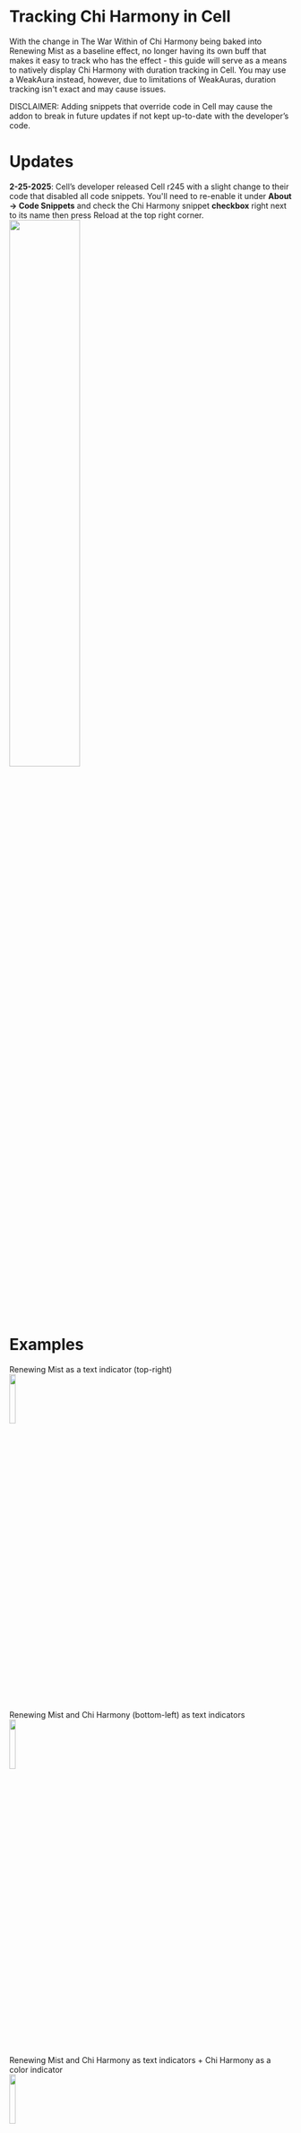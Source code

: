 # Tracking Chi Harmony in Cell
With the change in The War Within of Chi Harmony being baked into Renewing Mist as a baseline effect, no longer having its own buff that makes it easy to track who has the effect - this guide will serve as a means to natively display Chi Harmony with duration tracking in Cell. You may use a WeakAura instead, however, due to limitations of WeakAuras, duration tracking isn't exact and may cause issues.

DISCLAIMER: Adding snippets that override code in Cell may cause the addon to break in future updates if not kept up-to-date with the developer’s code.

# Updates
**2-25-2025**: Cell’s developer released Cell r245 with a slight change to their code that disabled all code snippets. You'll need to re-enable it under **About -> Code Snippets** and check the Chi Harmony snippet **checkbox** right next to its name then press Reload at the top right corner.</br>
<img width=50% height=50% src="https://github.com/user-attachments/assets/704d5c50-12f4-456e-b119-5767b3e0c220"/>

# Examples
Renewing Mist as a text indicator (top-right)</br>
<img width=15% height=15% src="https://github.com/user-attachments/assets/9c51a35b-f719-460a-a3d4-19d159be36e3"/>

Renewing Mist and Chi Harmony (bottom-left) as text indicators</br>
<img width=15% height=15% src="https://github.com/user-attachments/assets/a2123d5e-7ea6-43ae-a471-385d038720d9"/>

Renewing Mist and Chi Harmony as text indicators + Chi Harmony as a color indicator</br>
<img width=15% height=15% src="https://github.com/user-attachments/assets/f35b588a-2b61-4660-b5c3-0e83ebb6495a"/>

Chi Harmony as an icon indicator</br>
<img width=15% height=15% src="https://github.com/user-attachments/assets/21703f33-87a1-41c4-bea0-c64f05699f1e"/>

# Instructions
1. Open Cell (`/cell opt`) and click the **Indicators** tab at the top menu options, then create a new indicator at the bottom-left corner.</br>
<img src="https://github.com/user-attachments/assets/2015e519-5b2a-4c4d-8793-b5bec6c31bdc" width=40% height=40%/>

2. Type in Chi Harmony into the top box (can really be any name!), select any of the highlighted options (**ICONS, BLOCKS, AND BARS INDICATORS WILL NOT WORK!!!**), and make sure Buff is selected and press 'Yes'.</br>
<img src="https://github.com/user-attachments/assets/259e716f-2b10-4e73-a0f7-50f86870c22b" width=25% height=25%/>

3. Find the indicator you just created in the list on the left side and select it.</br>
<img width=40% height=40% src="https://github.com/user-attachments/assets/e1930702-757c-4452-8f06-077487c81453"/>

5. On the right panel under `Indicator Settings`, check the `Track by name` box and add two spells into the `Buff List`, Chi Harmony (423439) and Renewing Mist (119611).</br>
<img width=40% height=40% src="https://github.com/user-attachments/assets/5411ff5d-1c9e-4ec4-bc35-3d800616e11a"/>

6. I suggest also moving this indicator out of the top-right corner by adjusting the anchor points, especially if you'll be using the built-in `Healers` indicator. **This does not apply to the Overlay, Color, Glow, or Border indicators.**</br>
<img width=25% height=25% src="https://github.com/user-attachments/assets/e3c1c265-1880-4f28-bfb7-97f0ad02d1db"/>

7. This guide supports two indicators of your choosing - much like I have one for a text indicator and color indicator, you may do the same with any combination of indicators. If you decide to create another one, follow steps 1 - 6 again.</br>
NOTE: **These indicators you are creating will only be used to track Chi Harmony's duration. In order to track Renewing Mist, you will need to create another indicator or use the built-in Healers indicator.**

8. After your indicator(s) are created, look at the list on the left side of the **Indicators** tab and figure out the index (number) of your newly created indicators counting up starting at `Healers` in the list. Mine are located at index **2** for my Chi Harmony Color Indicator and index **10** for my Chi Harmony Text Indicator. See the picture for reference.</br></br>
NOTE: If you only created one in the previous steps, that's fine - just note down that index.</br></br>
NOTE: If you have multiple layouts with different indexed indicators, the snippet will not work on all of your layouts! Try to keep consistency across all your layouts.</br>
<img width=50% height=50% src="https://github.com/user-attachments/assets/b3c2f8e2-8761-4a68-a8ac-bacf8dc53540"/>

9. Inside the the `About` tab, click `Code Snippets`. Snippets are essentially custom code that we can add to Cell - this is how we'll make Chi Harmony work.</br>
<img width=50% height=50% src="https://github.com/user-attachments/assets/4c01ac88-b177-4015-bd91-1f0e50c55cfc"/>

10. Press the `+` button to add a new snippet.</br>
<img width=50% height=50% src="https://github.com/user-attachments/assets/9154bd1f-0493-48c4-93da-a76abfc0f4c5"/>

11. Double click on the `unnamed` snippet to rename it - I named mine Chi Harmony. Press the checkbox next to its name to enable the snippet.</br>
<img width=50% height=50% src="https://github.com/user-attachments/assets/3221cee9-8b90-4d86-847d-3acdd74e0b47"/>

12. Paste the contents of <a href="https://github.com/lolswirl/chi-harmony-in-cell/blob/main/ChiHarmony.lua" target="_blank">this file that stores some Chi Harmony buff logic</a> into the empty text box below the newly created snippet</br>
<img width=50% height=50% src="https://github.com/user-attachments/assets/d4d1de89-4493-4520-bc58-e882adf19654"/>

13. Now we'll do some editing to this code. At the top of the block of code (you may need to scroll up!), there are 3 lines of text:
```
local colorIndicatorIndex = "indicator2"
local durationIndicatorIndex = "indicator10"
local chiHarmonyName = "Chi Harmony"
```
We'll be using these to edit your own specific indicators and configuration.

14. If you created a color indicator, change the `local colorIndicatorIndex = "indicator2"` to your color indicator's index we received from step 8. If not, set to "".</br></br>
If you have created a duration (Text, Block, Icon, etc.) indicator, change the `local durationIndicatorIndex = "indicator10"` to your duration indicator's index we received from step 8. If not, set to "".</br></br>
If your client is not in English, change `local chiHarmonyName = "Chi Harmony"` to your language's equivalent of Chi Harmony.</br>

**Examples:**</br></br>
You have a color indicator with an index of 2 and a duration indicator with an index of 3:
```
local colorIndicatorIndex = "indicator2"
local durationIndicatorIndex = "indicator3"
local chiHarmonyName = "Chi Harmony"
```
You **do not have** a color indicator but do have a duration indicator with an index of 15:
```
local colorIndicatorIndex = ""
local durationIndicatorIndex = "indicator15"
local chiHarmonyName = "Chi Harmony"
```
You have a color indicator with an index of 5, a duration indicator with an index of 7, and Chi Harmony's name on your French client is "Harmonie avec le Chi" :
```
local colorIndicatorIndex = "indicator5"
local durationIndicatorIndex = "indicator7"
local chiHarmonyName = "Harmonie avec le Chi"
```
15. Press `Save` and `Run` at the bottom of snippets, then press `Reload` at the top.</br>
<img width=50% height=50% src="https://github.com/user-attachments/assets/2b2df9a6-204e-4ea5-9433-11572458bc1a"/>

16. All done! Chi Harmony should display for you natively inside Cell.

# Support
Please feel free to contact me on discord @lolswirl or ping me in Peak of Serenity if you come across issues or need clarification. :)

<a target="_blank" href="https://twitch.tv/lolswirl"><img src="https://img.shields.io/badge/twitch-9045ff?style=for-the-badge&logo=twitch&logoColor=white"/></a><a target="_blank" href="https://wago.io/p/Swirl"><img src="https://img.shields.io/badge/wago-c1272d?style=for-the-badge&logoColor=white"/></a><a target="_blank" href="https://streamelements.com/lolswirl/tip"><img src="https://img.shields.io/badge/buy_me_a_coffee-003087?style=for-the-badge&logo=buymeacoffee&logoColor=white"/></a>









